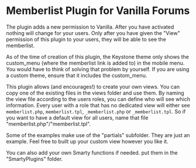 # Memberlist Plugin for Vanilla Forums

The plugin adds a new permission to Vanilla. After you have activated nothing will change for your users. Only after you have given the "View" permission of this plugin to your users, they will be able to see the memberlist.

As of the time of creation of this plugin, the Keystone theme only shows the custom_menu (where the memberlist link is added to) in the mobile menu. You would have to think of solving that problem by yourself. If you are using a custom theme, ensure that it includes the custom_menu.

This plugin allows (and encourages!) to create your own views. You can copy one of the existing files in the views folder and use them. By naming the view file according to the users roles, you can define who will see which information. Every user with a role that has no dedicated view will either see `memberlist.php`, `memberlist.tpl`, `_memberlist.php` or `_memberlist.tpl`. So if you want to have a default view for all users, name that file "memberlist.php"/"memberlist.tpl".

Some of the examples make use of the "partials" subfolder. They are just an example. Feel free to built up your custom view however you like it.

You can also add your own Smarty functions if needed. put them in the "SmartyPlugins" folder.